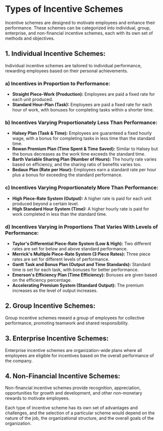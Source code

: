 # Types of Incentive Schemes

Incentive schemes are designed to motivate employees and enhance their performance. These schemes can be categorized into individual, group, enterprise, and non-financial incentive schemes, each with its own set of methods and objectives.

## 1. **Individual Incentive Schemes:**
Individual incentive schemes are tailored to individual performance, rewarding employees based on their personal achievements.

### a) Incentives in Proportion to Performance:
   - **Straight Piece-Work (Production):** Employees are paid a fixed rate for each unit produced.
   - **Standard Hour-Plan (Task):** Employees are paid a fixed rate for each hour of work, with bonuses for completing tasks within a shorter time.

### b) Incentives Varying Proportionately Less Than Performance:
   - **Halsey Plan (Task & Time):** Employees are guaranteed a fixed hourly wage, with a bonus for completing tasks in less time than the standard time.
   - **Rowan Premium Plan (Time Spent & Time Saved):** Similar to Halsey but the bonus decreases as the work time exceeds the standard time.
   - **Barth Variable Sharing Plan (Number of Hours):** The hourly rate varies based on efficiency, and the sharing ratio of benefits varies too.
   - **Bedaux Plan (Rate per Hour):** Employees earn a standard rate per hour plus a bonus for exceeding the standard performance.

### c) Incentives Varying Proportionately More Than Performance:
   - **High Piece-Rate System (Output):** A higher rate is paid for each unit produced beyond a certain level.
   - **High Standard Hour System (Time):** A higher hourly rate is paid for work completed in less than the standard time.

### d) Incentives Varying in Proportions That Varies With Levels of Performance:
   - **Taylor's Differential Piece-Rate System (Low & High):** Two different rates are set for below and above standard performance.
   - **Merrick's Multiple Piece-Rate System (3 Piece Rates):** Three piece rates are set for different levels of performance.
   - **Gantt Task and Bonus Plan (Output and Time Standards):** Standard time is set for each task, with bonuses for better performance.
   - **Emerson's Efficiency Plan (Time Efficiency):** Bonuses are given based on the efficiency percentage.
   - **Accelerating Premium System (Standard Output):** The premium increases as the level of output increases.

## 2. **Group Incentive Schemes:**
Group incentive schemes reward a group of employees for collective performance, promoting teamwork and shared responsibility.

## 3. **Enterprise Incentive Schemes:**
Enterprise incentive schemes are organization-wide plans where all employees are eligible for incentives based on the overall performance of the company.

## 4. **Non-Financial Incentive Schemes:**
Non-financial incentive schemes provide recognition, appreciation, opportunities for growth and development, and other non-monetary rewards to motivate employees.

Each type of incentive scheme has its own set of advantages and challenges, and the selection of a particular scheme would depend on the nature of the job, the organizational structure, and the overall goals of the organization.